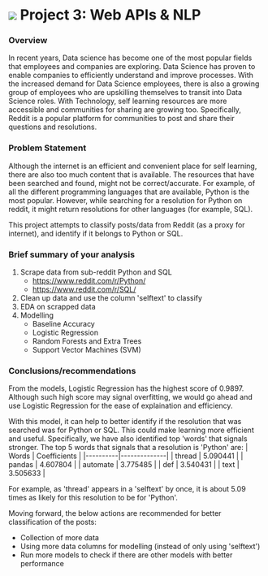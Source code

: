 # ![](https://ga-dash.s3.amazonaws.com/production/assets/logo-9f88ae6c9c3871690e33280fcf557f33.png) Project 3: Web APIs & NLP

### Overview
In recent years, Data science has become one of the most popular fields that employees and companies are exploring. Data Science has proven to enable companies to efficiently understand and improve processes. With the increased demand for Data Science employees, there is also a growing group of employees who are upskilling themselves to transit into Data Science roles. With Technology, self learning resources are more accessible and communities for sharing are growing too. Specifically, Reddit is a popular platform for communities to post and share their questions and resolutions. 

### Problem Statement
Although the internet is an efficient and convenient place for self learning, there are also too much content that is available. The resources that have been searched and found, might not be correct/accurate. 
For example, of all the different programming languages that are available, Python is the most popular. However, while searching for a resolution for Python on reddit, it might return resolutions for other languages (for example, SQL). 

This project attempts to classify posts/data from Reddit (as a proxy for internet), and identify if it belongs to Python or SQL. 

### Brief summary of your analysis
1. Scrape data from sub-reddit Python and SQL
    - https://www.reddit.com/r/Python/
    - https://www.reddit.com/r/SQL/
2. Clean up data and use the column 'selftext' to classify
3. EDA on scrapped data
4. Modelling 
    - Baseline Accuracy
    - Logistic Regression
    - Random Forests and Extra Trees
    - Support Vector Machines (SVM)

### Conclusions/recommendations
From the models, Logistic Regression has the highest score of 0.9897. 
Although such high score may signal overfitting, we would go ahead and use Logistic Regression for the ease of explaination and efficiency.

With this model, it can help to better identify if the resolution that was searched was for Python or SQL. This could make learning more efficient and useful. 
Specifically, we have also identified top 'words' that signals stronger. 
The top 5 words that signals that a resolution is 'Python' are:
| Words    | Coefficients |
|----------|--------------|
|   thread |     5.090441 | 
|   pandas |     4.607804 |
| automate |     3.775485 |
|      def |     3.540431 |
|     text |     3.505633 |

For example, as 'thread' appears in a 'selftext' by once, it is about 5.09 times as likely for this resolution to be for 'Python'.

Moving forward, the below actions are recommended for better classification of the posts:
- Collection of more data
- Using more data columns for modelling (instead of only using 'selftext')
- Run more models to check if there are other models with better performance

